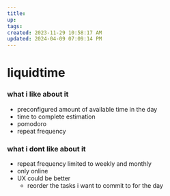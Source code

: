 ```yaml
---
title:
up: 
tags: 
created: 2023-11-29 10:58:17 AM
updated: 2024-04-09 07:09:14 PM
---
```

# liquidtime
### what i like about it 
- preconfigured amount of available time in the day 
- time to complete estimation 
- pomodoro 
- repeat frequency 

### what i dont like about it 
- repeat frequency limited to weekly and monthly 
- only online 
- UX could be better
	- reorder the tasks i want to commit to for the day 
